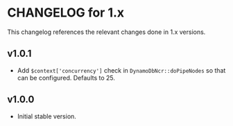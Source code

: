 # CHANGELOG for 1.x
This changelog references the relevant changes done in 1.x versions.


## v1.0.1
* Add `$context['concurrency']` check in `DynamoDbNcr::doPipeNodes` so that can be configured. Defaults to 25.


## v1.0.0
* Initial stable version.
